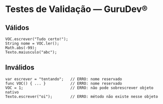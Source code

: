 # Testes de Validação — GuruDev®

## Válidos

```gurudev
VOC.escrever("Tudo certo!");
String nome = VOC.ler();
Math.abs(-99);
Texto.maiusculo("abc");
```

## Inválidos

```gurudev
var escrever = "tentando";   // ERRO: nome reservado
func VOC() { ... }           // ERRO: nome reservado
VOC = 1;                     // ERRO: não pode sobrescrever objeto nativo
Texto.escrever("oi");        // ERRO: método não existe nesse objeto
```
